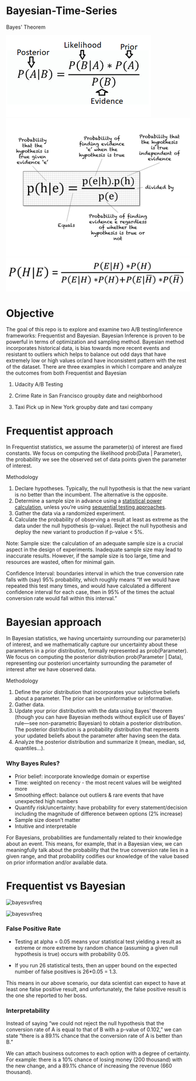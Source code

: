 # Bayesian-Time-Series

Bayes' Theorem 

![logo](image/bayes0.png)
![logo](image/bayes1.jpeg)
![logo](image/bayes2.jpeg)



# Objective 

The goal of this repo is to explore and examine two A/B testing/inference frameworks: Frequentist and Bayesian. Bayesian Inference is proven to be powerful in terms of optimization and sampling method. Bayesian method incorporates historical data, is bias towards more recent events and resistant to outliers which helps to balance out odd days that have extremely low or high values or/and have inconsistent pattern with the rest of the dataset. There are three examples in which I compare and analyze the outcomes from both Frequentist and Bayesian

1. Udacity A/B Testing

2. Crime Rate in San Francisco groupby date and neighborhood

3. Taxi Pick up in New York groupby date and taxi company


# Frequentist approach

In Frequentist statistics, we assume the parameter(s) of interest are fixed constants. We focus on computing the likelihood prob(Data | Parameter), the probability we see the observed set of data points given the parameter of interest.

Methodology
  1. Declare hypotheses. Typically, the null hypothesis is that the new variant is no better than the incumbent. The alternative is the opposite.
  2. Determine a sample size in advance using a [statistical power calculation](https://clincalc.com/stats/samplesize.aspx), unless you’re using [sequential testing approaches](https://en.wikipedia.org/wiki/Sequential_analysis).
  3. Gather the data via a randomized experiment.
  4. Calculate the probability of observing a result at least as extreme as the data under the null hypothesis (p-value). Reject the null hypothesis and deploy the new variant to production if p-value < 5%.

Note:
Sample size: the calculation of an adequate sample size is a crucial aspect in the design of experiments. Inadequate sample size may lead to inaccurate results. However, if the sample size is too large, time and resources are wasted, often for minimal gain.

Confidence Interval: boundaries interval in which the true conversion rate falls with (say) 95% probability, which roughly means “If we would have repeated this test many times, and would have calculated a different confidence interval for each case, then in 95% of the times the actual conversion rate would fall within this interval.”

# Bayesian approach
In Bayesian statistics, we having uncertainty surrounding our parameter(s) of interest, and we mathematically capture our uncertainty about these parameters in a prior distribution, formally represented as prob(Parameter). We focus on computing the posterior distribution prob(Parameter | Data), representing our posteriori uncertainty surrounding the parameter of interest after we have observed data.

Methodology

1. Define the prior distribution that incorporates your subjective beliefs about a parameter. The prior can be uninformative or informative.
2. Gather data.
3. Update your prior distribution with the data using Bayes’ theorem (though you can have Bayesian methods without explicit use of Bayes’ rule—see non-parametric Bayesian) to obtain a posterior distribution. The posterior distribution is a probability distribution that represents your updated beliefs about the parameter after having seen the data.
4. Analyze the posterior distribution and summarize it (mean, median, sd, quantiles…).


### Why Bayes Rules?

- Prior belief: incorporate knowledge domain or expertise 
- Time: weighted on recency - the most recent values will be weighted more
- Smoothing effect: balance out outliers & rare events that have unexpected high numbers
- Quantify risk/uncertainty: have probability for every statement/decision including the magnitude of difference between options (2% increase)
- Sample size doesn’t matter
- Intuitive and interpretable

For Bayesians, probabilities are fundamentally related to their knowledge about an event. This means, for example, that in a Bayesian view, we can meaningfully talk about the probability that the true conversion rate lies in a given range, and that probability codifies our knowledge of the value based on prior information and/or available data.


# Frequentist vs Bayesian 

![bayesvsfreq](/Bayesian-Time-Series/image/bayesvsfreq.png)

![bayesvsfreq](/Bayesian-Time-Series/image/freqvsbayes.png)


### False Positive Rate

- Testing at alpha = 0.05 means your statistical test yielding a result as extreme or more extreme by random chance (assuming a given null hypothesis is true) occurs with probability 0.05. 

- If you run 26 statistical tests, then an upper bound on the expected number of false positives is 26*0.05 = 1.3.

 This means in our above scenario, our data scientist can expect to have at least one false positive result, and unfortunately, the false positive result is the one she reported to her boss.


### Interpretability 

Instead of saying “we could not reject the null hypothesis that the conversion rate of A is equal to that of B with a p-value of 0.102,” we can state “there is a 89.1% chance that the conversion rate of A is better than B.”

We can attach business outcomes to each option with a degree of certainty. For example: there is  a 10% chance of losing money (200 thousand) with the new change, and a 89.1% chance of increasing the revenue (660 thousand).
